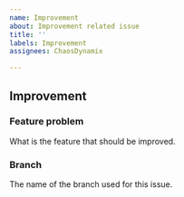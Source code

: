 ```yaml
---
name: Improvement
about: Improvement related issue
title: ''
labels: Improvement
assignees: ChaosDynamix

---
```


## Improvement

### Feature problem
What is the feature that should be improved.

### Branch
The name of the branch used for this issue.
